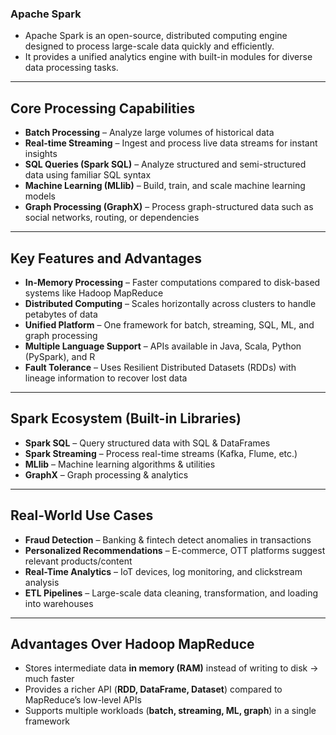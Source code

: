 ### Apache Spark
- Apache Spark is an open-source, distributed computing engine designed to process large-scale data quickly and efficiently.  
- It provides a unified analytics engine with built-in modules for diverse data processing tasks.

---

## Core Processing Capabilities
- **Batch Processing** – Analyze large volumes of historical data  
- **Real-time Streaming** – Ingest and process live data streams for instant insights  
- **SQL Queries (Spark SQL)** – Analyze structured and semi-structured data using familiar SQL syntax  
- **Machine Learning (MLlib)** – Build, train, and scale machine learning models  
- **Graph Processing (GraphX)** – Process graph-structured data such as social networks, routing, or dependencies  

---

## Key Features and Advantages
- **In-Memory Processing** – Faster computations compared to disk-based systems like Hadoop MapReduce  
- **Distributed Computing** – Scales horizontally across clusters to handle petabytes of data  
- **Unified Platform** – One framework for batch, streaming, SQL, ML, and graph processing  
- **Multiple Language Support** – APIs available in Java, Scala, Python (PySpark), and R  
- **Fault Tolerance** – Uses Resilient Distributed Datasets (RDDs) with lineage information to recover lost data  

---

## Spark Ecosystem (Built-in Libraries)
- **Spark SQL** – Query structured data with SQL & DataFrames  
- **Spark Streaming** – Process real-time streams (Kafka, Flume, etc.)  
- **MLlib** – Machine learning algorithms & utilities  
- **GraphX** – Graph processing & analytics  

---

## Real-World Use Cases
- **Fraud Detection** – Banking & fintech detect anomalies in transactions  
- **Personalized Recommendations** – E-commerce, OTT platforms suggest relevant products/content  
- **Real-Time Analytics** – IoT devices, log monitoring, and clickstream analysis  
- **ETL Pipelines** – Large-scale data cleaning, transformation, and loading into warehouses  

---

## Advantages Over Hadoop MapReduce
- Stores intermediate data **in memory (RAM)** instead of writing to disk → much faster  
- Provides a richer API (**RDD, DataFrame, Dataset**) compared to MapReduce’s low-level APIs  
- Supports multiple workloads (**batch, streaming, ML, graph**) in a single framework  

